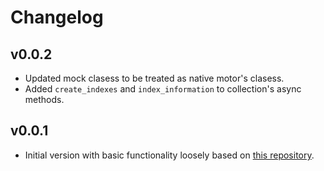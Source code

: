 # Changelog

## v0.0.2

- Updated mock clasess to be treated as native motor's clasess.
- Added `create_indexes` and `index_information` to collection's async methods.

## v0.0.1

- Initial version with basic functionality loosely based on
    [this repository](https://github.com/gonzaloverussa/pytest-async-mongodb).
